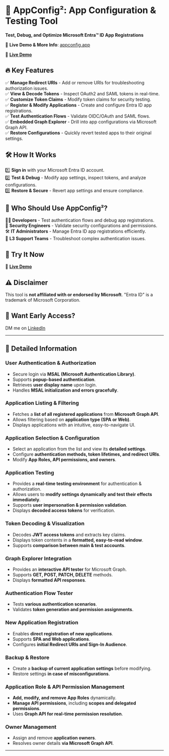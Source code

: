 # 🚀 AppConfig²: App Configuration & Testing Tool

**Test, Debug, and Optimize Microsoft Entra™ ID App Registrations**

🔗 **Live Demo & More Info**: [appconfig.app](https://appconfig.app)
<!-- 📖 **Documentation**: [Visit Docs](https://appconfig.app/docs) -->
🔗 **[Live Demo](https://appconfig.app/#demo)**  

## 🔥 Key Features
✅ **Manage Redirect URIs** - Add or remove URIs for troubleshooting authorization issues.  
✅ **View & Decode Tokens** - Inspect OAuth2 and SAML tokens in real-time.  
✅ **Customize Token Claims** - Modify token claims for security testing.  
✅ **Register & Modify Applications** - Create and configure Entra ID app registrations.  
✅ **Test Authentication Flows** - Validate OIDC/OAuth and SAML flows.  
✅ **Embedded Graph Explorer** - Drill into app configurations via Microsoft Graph API.  
✅ **Restore Configurations** - Quickly revert tested apps to their original settings.  


## 🛠️ How It Works
1️⃣ **Sign in** with your Microsoft Entra ID account.  
2️⃣ **Test & Debug** - Modify app settings, inspect tokens, and analyze configurations.  
3️⃣ **Restore & Secure** - Revert app settings and ensure compliance.  

## 👥 Who Should Use AppConfig²?
👨‍💻 **Developers** - Test authentication flows and debug app registrations.  
🔐 **Security Engineers** - Validate security configurations and permissions.  
🛠️ **IT Administrators** - Manage Entra ID app registrations efficiently.  
🎯 **L3 Support Teams** - Troubleshoot complex authentication issues.  

## 🚀 Try It Now
🔗 **[Live Demo](https://appconfig.app)**  

## ⚠️ Disclaimer
This tool is **not affiliated with or endorsed by Microsoft**. "Entra ID" is a trademark of Microsoft Corporation.

## 📩 Want Early Access?  
DM me on [LinkedIn](https://www.linkedin.com/in/tonino-filipovic-7a501b1/) 

---

## 📜 **Detailed Information**

### **User Authentication & Authorization**
- Secure login via **MSAL (Microsoft Authentication Library)**.
- Supports **popup-based authentication**.
- Retrieves **user display name** upon login.
- Handles **MSAL initialization and errors gracefully**.

### **Application Listing & Filtering**
- Fetches a **list of all registered applications** from **Microsoft Graph API**.
- Allows filtering based on **application type (SPA or Web)**.
- Displays applications with an intuitive, easy-to-navigate UI.

### **Application Selection & Configuration**
- Select an application from the list and view its **detailed settings**.
- Configure **authentication methods, token lifetimes, and redirect URIs**.
- Modify **App Roles, API permissions, and owners**.

### **Application Testing**
- Provides a **real-time testing environment** for authentication & authorization.
- Allows users to **modify settings dynamically and test their effects immediately**.
- Supports **user impersonation & permission validation**.
- Displays **decoded access tokens** for verification.

### **Token Decoding & Visualization**
- Decodes **JWT access tokens** and extracts key claims.
- Displays token contents in a **formatted, easy-to-read window**.
- Supports **comparison between main & test accounts**.

### **Graph Explorer Integration**
- Provides an **interactive API tester** for Microsoft Graph.
- Supports **GET, POST, PATCH, DELETE** methods.
- Displays **formatted API responses**.

### **Authentication Flow Tester**
- Tests **various authentication scenarios**.
- Validates **token generation and permission assignments**.

### **New Application Registration**
- Enables **direct registration of new applications**.
- Supports **SPA and Web applications**.
- Configures **initial Redirect URIs and Sign-In Audience**.

### **Backup & Restore**
- Create a **backup of current application settings** before modifying.
- Restore settings **in case of misconfigurations**.

### **Application Role & API Permission Management**
- **Add, modify, and remove App Roles** dynamically.
- **Manage API permissions**, including **scopes and delegated permissions**.
- Uses **Graph API for real-time permission resolution**.

### **Owner Management**
- Assign and remove **application owners**.
- Resolves owner details **via Microsoft Graph API**.

---


